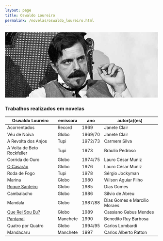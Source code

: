 ```yaml
---
layout: page
title: Oswaldo Loureiro
permalink: /novelas/oswaldo_loureiro.html
---
```


![Oswaldo Loureiro](/novelas/img/oswaldo_loureiro.jpg)

### Trabalhos realizados em novelas

Oswaldo Loureiro | emissora | ano | autor(a)(es)
---------------- | -------- | --- | ------------
Acorrentados | Record | 1969 | Janete Clair
Véu de Noiva | Globo | 1969/70 | Janete Clair
A Revolta dos Anjos | Tupi | 1972/73 | Carmem Silva
A Volta de Beto Rockfeller | Tupi | 1973 | Bráulio Pedroso
Corrida do Ouro | Globo | 1974/75 | Lauro César Muniz
[O Casarão](/novelas/o_casarao.html) | Globo | 1976 | Lauro César Muniz
Roda de Fogo | Tupi | 1978 | Sérgio Jockyman
Marina | Globo | 1980 | Wilson Aguiar Filho
[Roque Santeiro](/novelas/roque_santeiro.html) | Globo | 1985 | Dias Gomes
Cambalacho | Globo | 1986 | Sílvio de Abreu
Mandala | Globo | 1987/88 | Dias Gomes e Marcílio Moraes
[Que Rei Sou Eu?](/novelas/que_rei_sou_eu.html) | Globo | 1989 | Cassiano Gabus Mendes
[Pantanal](/novelas/pantanal.html) | Manchete | 1990 | Benedito Ruy Barbosa
Quatro por Quatro | Globo | 1994/95 | Carlos Lombardi
Mandacaru | Manchete | 1997 | Carlos Alberto Ratton
